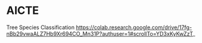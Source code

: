 # AICTE
Tree Species Classification https://colab.research.google.com/drive/17fg-nBb29vwaALZ7Hb9Xr694CO_Mn31P?authuser=1#scrollTo=YD3xKyKwZzT_
